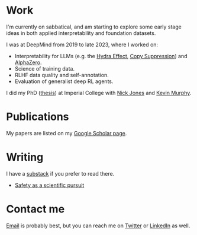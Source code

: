 # Work
I'm currently on sabbatical, and am starting to explore some early stage ideas in both applied interpretability and foundation datasets.

I was at DeepMind from 2019 to late 2023, where I worked on:
- Interpretability for LLMs (e.g. the [Hydra Effect](https://arxiv.org/abs/2307.15771), [Copy Suppression](https://arxiv.org/abs/2310.04625)) and [AlphaZero](https://www.pnas.org/doi/full/10.1073/pnas.2206625119).
- Science of training data.
- RLHF data quality and self-annotation.
- Evaluation of generalist deep RL agents.

I did my PhD ([thesis](https://spiral.imperial.ac.uk/bitstream/10044/1/85919/1/McGrath-T-2020-PhD-Thesis.pdf)) at Imperial College with [Nick Jones](https://www.imperial.ac.uk/people/nick.jones/research.html) and [Kevin Murphy](https://www.imperial.ac.uk/people/k.g.murphy).

# Publications
My papers are listed on my [Google Scholar page](https://scholar.google.com/citations?user=wZurn8MAAAAJ&hl=en).

# Writing
I have a [substack](https://banburismus.substack.com/) if you prefer to read there.
- [Safety as a scientific pursuit](https://tommcgrath.github.io/safety_as_science)

# Contact me
[Email](mailto:thomas.m.mcgrath@gmail.com) is probably best, but you can reach me on [Twitter](https://twitter.com/banburismus_) or [LinkedIn](https://www.linkedin.com/in/tom-mcgrath-7337bb151/) as well.

